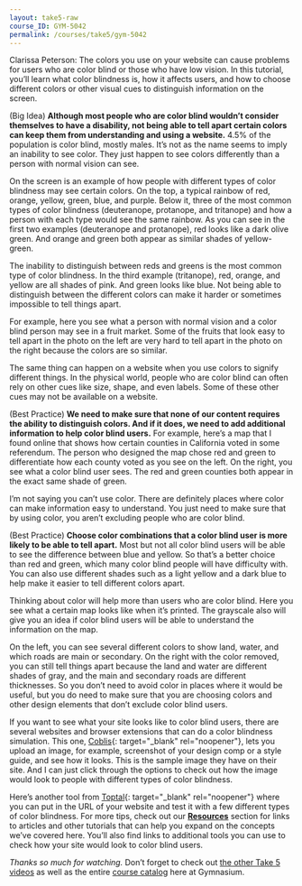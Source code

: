 ```yaml
---
layout: take5-raw
course_ID: GYM-5042
permalink: /courses/take5/gym-5042
---
```


Clarissa Peterson: The colors you use on your website can cause problems for users who are color blind or those who have low vision. In this tutorial, you’ll learn what color blindness is, how it affects users, and how to choose different colors or other visual cues to distinguish information on the screen.

(Big Idea) **Although most people who are color blind wouldn’t consider themselves to have a disability, not being able to tell apart certain colors can keep them from understanding and using a website.** 4.5% of the population is color blind, mostly males. It’s not as the name seems to imply an inability to see color. They just happen to see colors differently than a person with normal vision can see.

On the screen is an example of how people with different types of color blindness may see certain colors. On the top, a typical rainbow of red, orange, yellow, green, blue, and purple. Below it, three of the most common types of color blindness (deuteranope, protanope, and tritanope) and how a person with each type would see the same rainbow. As you can see in the first two examples (deuteranope and protanope), red looks like a dark olive green. And orange and green both appear as similar shades of yellow-green.

The inability to distinguish between reds and greens is the most common type of color blindness. In the third example (tritanope), red, orange, and yellow are all shades of pink. And green looks like blue. Not being able to distinguish between the different colors can make it harder or sometimes impossible to tell things apart.

For example, here you see what a person with normal vision and a color blind person may see in a fruit market. Some of the fruits that look easy to tell apart in the photo on the left are very hard to tell apart in the photo on the right because the colors are so similar.

The same thing can happen on a website when you use colors to signify different things. In the physical world, people who are color blind can often rely on other cues like size, shape, and even labels. Some of these other cues may not be available on a website.

(Best Practice) **We need to make sure that none of our content requires the ability to distinguish colors. And if it does, we need to add additional information to help color blind users.** For example, here’s a map that I found online that shows how certain counties in California voted in some referendum. The person who designed the map chose red and green to differentiate how each county voted as you see on the left. On the right, you see what a color blind user sees. The red and green counties both appear in the exact same shade of green.

I’m not saying you can’t use color. There are definitely places where color can make information easy to understand. You just need to make sure that by using color, you aren’t excluding people who are color blind.

(Best Practice) **Choose color combinations that a color blind user is more likely to be able to tell apart.** Most but not all color blind users will be able to see the difference between blue and yellow. So that’s a better choice than red and green, which many color blind people will have difficulty with. You can also use different shades such as a light yellow and a dark blue to help make it easier to tell different colors apart.

Thinking about color will help more than users who are color blind. Here you see what a certain map looks like when it’s printed. The grayscale also will give you an idea if color blind users will be able to understand the information on the map.

On the left, you can see several different colors to show land, water, and which roads are main or secondary. On the right with the color removed, you can still tell things apart because the land and water are different shades of gray, and the main and secondary roads are different thicknesses. So you don’t need to avoid color in places where it would be useful, but you do need to make sure that you are choosing colors and other design elements that don’t exclude color blind users.

If you want to see what your site looks like to color blind users, there are several websites and browser extensions that can do a color blindness simulation. This one, [Coblis][1]{: target="_blank" rel="noopener"}, lets you upload an image, for example, screenshot of your design comp or a style guide, and see how it looks. This is the sample image they have on their site. And I can just click through the options to check out how the image would look to people with different types of color blindness.

Here’s another tool from [Toptal][2]{: target="_blank" rel="noopener"} where you can put in the URL of your website and test it with a few different types of color blindness. For more tips, check out our [**Resources**](#tutorial-resources) section for links to articles and other tutorials that can help you expand on the concepts we’ve covered here. You’ll also find links to additional tools you can use to check how your site would look to color blind users.

*Thanks so much for watching.* Don’t forget to check out [the other Take 5 videos][3] as well as the entire [course catalog][4] here at Gymnasium.

[1]: https://www.color-blindness.com/coblis-color-blindness-simulator/
[2]: https://www.toptal.com/designers/colorfilter
[3]: https://thegymnasium.com/courses/take5
[4]: https://thegymnasium.com/courses
